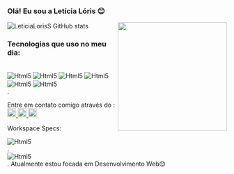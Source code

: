 ### Olá! Eu sou a Letícia Lóris 😊

<div >
<img align="right" height="250em" src="https://lh3.googleusercontent.com/fife/APg5EOZrbQTP-liqDBCpwehqCAQRmETMyGZ2rKEpfziI9mYGi60h0m22nckHfezNLeBpXJWMgfbJG6GqYA4g8EXb_z90hXdzkgS3-XQe4LOS2GFwYvZe9Cj9R1ZG33gsnW5spzSoytQP9WrLnJRT1YZXZ8jg8Dt5-GvXFzAclJ8Zr9a1p4fnfJcP3snpKVpEkIy-Cm8OgtpscZfq_gPHj0MGtbRvDiE_hSoZO4Rb7iNcZ1D6rtt-H_pr8Sqa0ZlHCldQRadR8sXaxaPkzu8vsKgpD7OPVlCnhxFLYymA-iDuy944q-j--bSiZ0tdYsGfYVh_Lt1-imFxyzR_t29nN_JG6i3lxSZrU_ZIyhGDVQ3k-AtNp61eYzKGOuRdnJvc_RfNI3iVBtJ_-xEPb0qnDn81_9ik2LmSaEGFhoYHlv_wM2-JExyWbDYIVbyWrW5hlg7YUaTPU28XTCL0TDQrp1l5q6efEojZkeBRZFv5dA8pblyW8_zqTSyDwrcKddlF8koPz1jSg0OpkoD9HDZZo6ohN-_uFcx5CLZ3NhV5KWZVfMxcDPL1HAuLdn5D-Uy5uK3t-8x2maHf-h4Rr_yhZGBNo0t_hDPRk-oHvMQ24iRISBiNI899jzO9e2kth1xnenIBHj1FZO-EOVrhm1pgASSnhwWgL5m-frrXSaqSL4kAR73m_RBW2Q7fvh3ZgPDYUAL7XLCRsnHUrktwbTGYQXudjdrrlPpzeVo_Y5LT_1qc1idVPJkXVmYsUAZPahPV2DyLlGxXAtLX0b5B_upEU4BXno3M2OKXIR49aXhnmEeU9-pMl2ZgiB66dOsuqE17SlAQGY0NlEcPg4HcJjSv9g1MEtBQwjx_WR2T5EWwTee0Qq3bqC_P7MqnzXr5OFHVbTRpkEdeP2OT7hdT2hrQ9M_ODqk4Wd5BO7xZfL2iQyMmSsA8rpLgMf95ViToudDFexld-b-ZCndu1th14NErtk_bHWj4clbcl9HQbqVGHTue9iONkyIo3ky47LWxuDI9nF4VMd2NgDnyCY5oZWIatAaGxRcnCIsMHPo9Yup6qf2eQToHIbLv6AHHsShV9sw74AdW7J9qNjAsSNajMzK4WBLismKqkzg1tdDODGqFJWJk4O4b6xwe5Q97QsNJKPUC0v5ALAeso37pTqubIimPPbN5qyXYSdrAXb9-qW8C-yDTYKIelO_p5MA2OvQt2qID0ifwtWhZIbA-0E4RHJF3sBTLFUOw08wL5BLDgPS-2ppytNq6smVDxp9-2pWDd-78OZ3FGVicaoDUpu8byrXnoZu-2vQpD0MqYFPUCO64GxkaJyjmYf-sLjzUtxcqSS21OPiUPXiEmVJNcwqrLXYDTCXOluPXG5eA053ByahWEh6lwocz4KAgqtvKxHFgkR4yZ4wW539II52oFbBa1ZvGNksFwMeX0nex8cFXVRe1F7DsjqNrl2vte6pd6Xsox037PdbjnoOScbMyXT1EU_0jVVLIqd2iNwX-b61j_joBgOnc_K7tQlS1KN8rjae_NvinQ5fFAnMoSVhMjMtolcJm_BJlgLIynpirFVGGEAgg9Ytb55cZYZ-Dyp3uuF8K0zqf-HJALVHbMA=s600-w600-h600-s-no?authuser=">
</div>


![LeticiaLorisS GitHub stats](https://github-readme-stats.vercel.app/api?username=LeticiaLorisS&show_icons=true&theme=material-palenight)

### Tecnologias que uso no meu dia:

<div style="display: inline_black"><br/>
<img align="center"alt="Html5"src="https://img.shields.io/badge/HTML-239120?style=for-the-badge&logo=html5&logoColor=white"/>
<img align="center"alt="Html5"src="https://img.shields.io/badge/CSS-239120?&style=for-the-badge&logo=css3&logoColor=white"/>
<img align="center"alt="Html5"src="https://img.shields.io/badge/Python-3776AB?style=for-the-badge&logo=python&logoColor=white"/>
<img align="center"alt="Html5"src="https://img.shields.io/badge/JavaScript-F7DF1E?style=for-the-badge&logo=javascript&logoColor=black"/>
<img align="center"alt="Html5"src="https://img.shields.io/badge/MySQL-00000F?style=for-the-badge&logo=mysql&logoColor=white"/>
<img align="center"alt="Html5"src="https://img.shields.io/badge/HTML5-E34F26?style=for-the-badge&logo=html5&logoColor=white"/>
</div>.

Entre em contato comigo através do :
<a href="https://www.instagram.com/let_loris/" target="_blank">
  <img src="https://img.shields.io/badge/-Instagram-%23E4405F?style=for-the-badge&logo=instagram&logoColor=black" height="20px">
  </a>
  <a href="mailto:leticialoris4@gmail.com">
  <img src="https://img.shields.io/badge/Gmail-D14836?style=for-the-badge&logo=gmail&logoColor=white" height="20px">
  </a>
  </a>
  <a href="https://www.linkedin.com/in/leticia-l-131995219/" target="_blank">
  <img src="https://img.shields.io/badge/-LinkedIn-%230077B5?style=for-the-badge&logo=linkedin&logoColor=black" height="20px">
  </a> 



Workspace Specs:
<div>
<img align="center"alt="Html5"src="https://img.shields.io/badge/Intel-Core_i3_10th-0071C5?style=for-the-badge&logo=intel&logoColor=white"/>
</div>
.
<div>
<img align="center"alt="Html5"src="https://img.shields.io/badge/NVIDIA-GTX750TI-76B900?style=for-the-badge&logo=nvidia&logoColor=white"/>
</div>
.
Atualmente estou focada em Desenvolvimento Web😊
